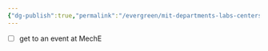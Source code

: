 ```yaml
---
{"dg-publish":true,"permalink":"/evergreen/mit-departments-labs-centers/mit-mech-e/","tags":["lab","rtcnl"]}
---
```




- [ ] get to an event at MechE
